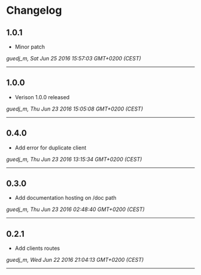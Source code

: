 # Changelog

## 1.0.1

* Minor patch

*guedj_m, Sat Jun 25 2016 15:57:03 GMT+0200 (CEST)*

---
## 1.0.0

* Verison 1.0.0 released

*guedj_m, Thu Jun 23 2016 15:05:08 GMT+0200 (CEST)*

---
## 0.4.0

* Add error for duplicate client

*guedj_m, Thu Jun 23 2016 13:15:34 GMT+0200 (CEST)*

---
## 0.3.0

* Add documentation hosting on /doc path

*guedj_m, Thu Jun 23 2016 02:48:40 GMT+0200 (CEST)*

---
## 0.2.1

* Add clients routes

*guedj_m, Wed Jun 22 2016 21:04:13 GMT+0200 (CEST)*

---